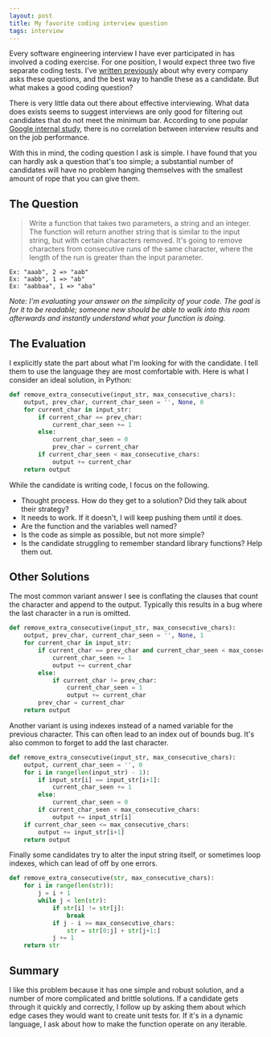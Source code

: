 ```yaml
---
layout: post
title: My favorite coding interview question
tags: interview
---
```


Every software engineering interview I have ever participated in has involved a coding exercise. For one position, I
would expect three two five separate coding tests. I've [written previously](/blog/2012/08/31/how-to-prepare-for-a-software-engineer-interview.html)
about why every company asks these questions, and the best way to handle these as a candidate. But what makes a good coding question?

There is very little data out there about effective interviewing. What data does exists seems to suggest interviews are
only good for filtering out candidates that do not meet the minimum bar. According to one popular
[Google internal study](http://www.forbes.com/sites/quora/2013/06/28/is-there-a-link-between-job-interview-performance-and-job-performance/),
there is no correlation between interview results and on the job performance.

With this in mind, the coding question I ask is simple. I have found that you can hardly ask a question that's too
simple; a substantial number of candidates will have no problem hanging themselves with the smallest amount of rope
that you can give them.

## The Question

>Write a function that takes two parameters, a string and an integer. The function will return another string that
>is similar to the input string, but with certain characters removed. It's going to remove characters from consecutive
>runs of the same character, where the length of the run is greater than the input parameter.

    Ex: "aaab", 2 => "aab"
    Ex: "aabb", 1 => "ab"
    Ex: "aabbaa", 1 => "aba"

*Note: I'm evaluating your answer on the simplicity of your code. The goal is for it to be readable; someone new
should be able to walk into this room afterwards and instantly understand what your function is doing.*

## The Evaluation

I explicitly state the part about what I'm looking for with the candidate. I tell them to use the language they are
most comfortable with. Here is what I consider an ideal solution, in Python:

```python
def remove_extra_consecutive(input_str, max_consecutive_chars):
    output, prev_char, current_char_seen = '', None, 0
    for current_char in input_str:
        if current_char == prev_char:
            current_char_seen += 1
        else:
            current_char_seen = 0
            prev_char = current_char
        if current_char_seen < max_consecutive_chars:
            output += current_char
    return output
```

While the candidate is writing code, I focus on the following.

- Thought process. How do they get to a solution? Did they talk about their strategy?
- It needs to work. If it doesn't, I will keep pushing them until it does.
- Are the function and the variables well named?
- Is the code as simple as possible, but not more simple?
- Is the candidate struggling to remember standard library functions? Help them out.

## Other Solutions

The most common variant answer I see is conflating the clauses that count the character and append to the output. Typically this results in a bug where the last character in a run is omitted.

```python
def remove_extra_consecutive(input_str, max_consecutive_chars):
    output, prev_char, current_char_seen = '', None, 1
    for current_char in input_str:
        if current_char == prev_char and current_char_seen < max_consecutive_chars:
            current_char_seen += 1
            output += current_char
        else:
            if current_char != prev_char:
                current_char_seen = 1
                output += current_char
        prev_char = current_char
    return output
```

Another variant is using indexes instead of a named variable for the previous character. This can often lead to an index out of bounds bug. It's also common to forget to add the last character.

```python
def remove_extra_consecutive(input_str, max_consecutive_chars):
    output, current_char_seen = '', 0
    for i in range(len(input_str) - 1):
        if input_str[i] == input_str[i+1]:
            current_char_seen += 1
        else:
            current_char_seen = 0
        if current_char_seen < max_consecutive_chars:
            output += input_str[i]
    if current_char_seen <= max_consecutive_chars:
        output += input_str[i+1]
    return output
```

Finally some candidates try to alter the input string itself, or sometimes loop indexes, which can lead of off by one errors.

```python
def remove_extra_consecutive(str, max_consecutive_chars):
    for i in range(len(str)):
        j = i + 1
        while j < len(str):
            if str[i] != str[j]:
                break
            if j - i >= max_consecutive_chars:
                str = str[0:j] + str[j+1:]
            j += 1
    return str
```

## Summary

I like this problem because it has one simple and robust solution, and a number of more complicated and brittle solutions. If a candidate gets through it quickly and correctly, I follow up by asking them about which edge cases they would want to create unit tests for. If it's in a dynamic language, I ask about how to make the function operate on any iterable.
